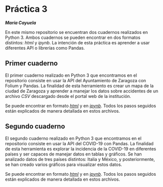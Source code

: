 # Práctica 3 
***María Cayuela***

En este mismo repositorio se encuentran dos cuadernos realizados en Python 3. Ambos cuadernos se pueden encontrar en dos formatos distintos: *html* y *ipynb*. La intención de esta práctica es aprender a usar diferentes API o librerías como Pandas. 
## Primer cuaderno
El primer cuaderno realizado en Python 3 que encontramos en el repositorio consiste en usar la API del Ayuntamiento de Zaragoza con Folium y Pandas. La finalidad de esta herramiento es crear un mapa de la ciudad de Zaragoza y aprender a manejar los datos sobre accidentes de un archivo *CSV* descargado desde el portal web de la institución. 

Se puede encontrar en formato [*html*](https://github.com/mariacayuela/periodismo-datos/blob/main/practica-3/api-pandas-folium.html) y en [*ipynb*](https://github.com/mariacayuela/periodismo-datos/blob/main/practica-3/api-pandas-folium.ipynb). Todos los pasos seguidos están explicados de manera detallada en estos archivos.

## Segundo cuaderno
El segundo cuaderno realizado en Python 3 que encontramos en el repositorio consiste en usar la API del COVID-19 con Pandas. La finalidad de esta herramienta es explorar la incidencia de la COVID-19 en diferentes países y ser capaces de manejar datos en tablas y gráficos. Se han analizado datos de tres países distintos: Italia y México, y posteriormente, se han creado varios gráficos para visualizar estos datos. 

Se puede encontrar en formato [*html*](https://github.com/mariacayuela/periodismo-datos/blob/main/practica-3/python-api-covid19-pandas.html) y en [*ipynb*](https://github.com/mariacayuela/periodismo-datos/blob/main/practica-3/python-api-covid19-pandas.ipynb). Todos los pasos seguidos están explicados de manera detallada en estos archivos. 
